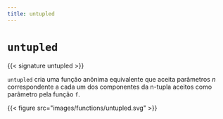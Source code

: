 ```yaml
---
title: untupled
---
```


# `untupled`

{{< signature untupled >}}

`untupled` cria uma função anônima equivalente que aceita parâmetros _n_
correspondente a cada um dos componentes da n-tupla aceitos como parâmetro pela função `f`.

{{< figure src="images/functions/untupled.svg" >}}
